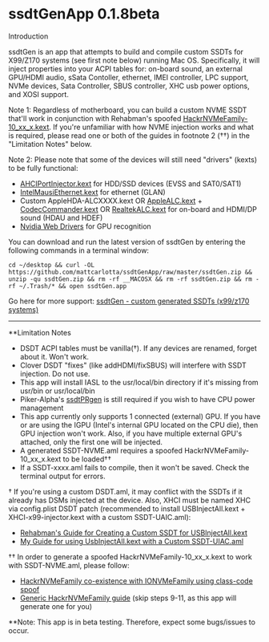 # ssdtGenApp 0.1.8beta

Introduction

ssdtGen is an app that attempts to build and compile custom SSDTs for X99/Z170 systems (see first note below) running Mac OS. Specifically, it will inject properties into your ACPI tables for: on-board sound, an external GPU/HDMI audio, sSata Contoller, ethernet, IMEI controller, LPC support, NVMe devices, Sata Controller, SBUS controller, XHC usb power options, and XOSI support.

Note 1: Regardless of motherboard, you can build a custom NVME SSDT that'll work in conjunction with Rehabman's spoofed <a href="http://www.insanelymac.com/forum/topic/312803-patch-for-using-nvme-under-macos-sierra-is-ready/page-55#entry2405345">HackrNVMeFamily-10_xx_x.kext</a>. If you're unfamiliar with how NVME injection works and what is required, please read one or both of the guides in footnote 2 (††) in the "Limitation Notes" below.

Note 2: Please note that some of the devices will still need "drivers" (kexts) to be fully functional:
* <a href="http://www.insanelymac.com/forum/files/file/436-ahciportinjectorkext/">AHCIPortInjector.kext</a> for HDD/SSD devices (EVSS and SAT0/SAT1)
* <a href="http://www.insanelymac.com/forum/topic/304235-intelmausiethernetkext-for-intel-onboard-lan/#entry2107186">IntelMausiEthernet.kext</a> for ethernet (GLAN)
* Custom AppleHDA-ALCXXXX.kext OR <a href="http://www.insanelymac.com/forum/topic/311293-applealc-%E2%80%94-dynamic-applehda-patching/#entry2221652">AppleALC.kext</a> + <a href="https://bitbucket.org/RehabMan/os-x-eapd-codec-commander">CodecCommander.kext</a> OR <a href="http://www.insanelymac.com/forum/topic/308387-el-capitan-realtek-alc-applehda-audio/#entry2172944">RealtekALC.kext</a> for on-board and HDMI/DP sound (HDAU and HDEF)
* <a href="http://www.insanelymac.com/forum/topic/312525-nvidia-web-driver-updates-for-macos-sierra-update-03272017/">Nvidia Web Drivers</a> for GPU recognition

You can download and run the latest version of ssdtGen by entering the following commands in a terminal window:
```
cd ~/desktop && curl -OL https://github.com/mattcarlotta/ssdtGenApp/raw/master/ssdtGen.zip && unzip -qu ssdtGen.zip && rm -rf __MACOSX && rm -rf ssdtGen.zip && rm -rf ~/.Trash/* && open ssdtGen.app
```

Go here for more support: <a href="http://www.insanelymac.com/forum/topic/322811-ssdtgen-custom-generated-ssdts-x99z170-systems/">ssdtGen - custom generated SSDTs (x99/z170 systems)</a>

--------------------------------------------------------------------------------------------------------------

**Limitation Notes

* DSDT ACPI tables must be vanilla(†). If any devices are renamed, forget about it. Won't work.
* Clover DSDT "fixes" (like addHDMI/fixSBUS) will interfere with SSDT injection. Do not use.
* This app will install IASL to the usr/local/bin directory if it's missing from usr/bin or usr/local/bin
* Piker-Alpha's <a href="https://github.com/Piker-Alpha/ssdtPRGen.sh">ssdtPRgen</a> is still required if you wish to have CPU power management
* This app currently only supports 1 connected (external) GPU. If you have or are using the IGPU (Intel's
internal GPU located on the CPU die), then GPU injection won't work. Also, if you have multiple external
GPU's attached, only the first one will be injected.
* A generated SSDT-NVME.aml requires a spoofed HackrNVMeFamily-10_xx_x.kext to be loaded††
* If a SSDT-xxxx.aml fails to compile, then it won't be saved. Check the terminal output for errors.

† If you're using a custom DSDT.aml, it may conflict with the SSDTs if it already has DSMs injected at the device. Also, XHCI must be named XHC via config.plist DSDT patch (recommended to install USBInjectAll.kext + XHCI-x99-injector.kext with a custom SSDT-UAIC.aml):
- <a href="https://www.tonymacx86.com/threads/guide-creating-a-custom-ssdt-for-usbinjectall-kext.211311/">Rehabman's Guide for Creating a Custom SSDT for USBInjectAll.kext</a>
- <a href="http://www.insanelymac.com/forum/topic/313296-guide-mac-osx-1012-with-x99-broadwell-e-family-and-haswell-e-family/page-53#entry2354822"> My Guide for using UsbInjectAll.kext with a Custom SSDT-UIAC.aml</a>

†† In order to generate a spoofed HackrNVMeFamily-10_xx_x.kext to work with SSDT-NVME.aml, please follow:
* <a href="https://www.tonymacx86.com/threads/guide-hackrnvmefamily-co-existence-with-ionvmefamily-using-class-code-spoof.210316/">HackrNVMeFamily co-existence with IONVMeFamily using class-code spoof<a/>
* <a href="http://www.insanelymac.com/forum/topic/312803-patch-for-using-nvme-under-macos-sierra-is-ready/page-37#entry2343228">Generic HackrNVMeFamily guide<a/> (skip steps 9-11, as this app will generate one for you)

**Note: This app is in beta testing. Therefore, expect some bugs/issues to occur.
